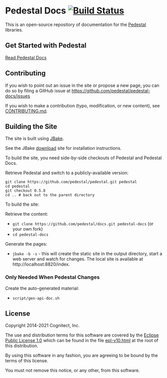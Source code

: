 # Pedestal Docs [![Build Status](https://travis-ci.com/pedestal/pedestal-docs.svg?branch=master)](https://travis-ci.com/pedestal/pedestal-docs)

This is an open-source repository of documentation for the
[Pedestal](https://github.com/pedestal/pedestal) libraries.

## Get Started with Pedestal

[Read Pedestal Docs](http://pedestal.io)

##  Contributing

If you wish to point out an issue in the site or propose a new page,
you can do so by filing a GitHub issue at
https://github.com/pedestal/pedestal-docs/issues

If you wish to make a contribution (typo, modification, or new
content), see [CONTRIBUTING.md](./CONTRIBUTING.md).

## Building the Site

The site is built using [JBake](http://jbake.org/).

See the JBake [download](https://jbake.org/download.html) site for installation instructions.

To build the site, you need side-by-side checkouts of Pedestal and Pedestal Docs.

Retrieve Pedestal and switch to a publicly-available version:

    git clone https://github.com/pedestal/pedestal.git pedestal
    cd pedestal
    git checkout 0.5.8
    cd .. # back out to the parent directory

To build the site:

Retrieve the content:

* `git clone https://github.com/pedestal/docs.git pedestal-docs` (or your own fork)
* `cd pedestal-docs`

Generate the pages:

* `jbake -b -s` - this will create the static site in the output
  directory, start a web server and watch for changes. The local site
  is available at http://localhost:8820/index.

### Only Needed When Pedestal Changes

Create the auto-generated material:

* `script/gen-api-doc.sh`

License
-------
Copyright 2014-2021 Cognitect, Inc.

The use and distribution terms for this software are covered by the
[Eclipse Public License 1.0](http://opensource.org/licenses/eclipse-1.0)
which can be found in the file [epl-v10.html](epl-v10.html) at the root of this
distribution.

By using this software in any fashion, you are agreeing to be bound by
the terms of this license.

You must not remove this notice, or any other, from this software.

